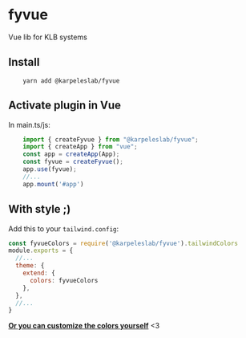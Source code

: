 # fyvue

Vue lib for KLB systems

## Install

```shell
    yarn add @karpeleslab/fyvue
```

## Activate plugin in Vue

In main.ts\/js:

```ts
    import { createFyvue } from "@karpeleslab/fyvue";
    import { createApp } from "vue";
    const app = createApp(App);
    const fyvue = createFyvue();
    app.use(fyvue);
    //...
    app.mount('#app')
```

## With style ;)
Add this to your ```tailwind.config```:
```js
const fyvueColors = require('@karpeleslab/fyvue').tailwindColors
module.exports = {
  //...
  theme: {
    extend: {
      colors: fyvueColors
    },
  },
  //...
}
```

**[Or you can customize the colors yourself](/fyvue/helpers/style.html)** <3
